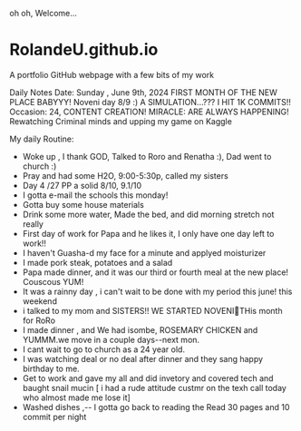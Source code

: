  oh oh, Welcome...
# RolandeU.github.io
A portfolio GitHub webpage with a few bits of my work

Daily Notes
Date: Sunday , June 9th, 2024
FIRST MONTH OF THE NEW PLACE BABYYY!
Noveni day 8/9 :)
A SIMULATION...???
I HIT 1K COMMITS!!
Occasion: 24, CONTENT CREATION!
MIRACLE: ARE ALWAYS HAPPENING!
Rewatching Criminal minds and upping my game on Kaggle


My daily Routine:
- Woke up , I thank GOD, Talked to Roro and Renatha :), Dad went to church :)
- Pray and had some H2O, 9:00-5:30p, called my sisters 
- Day 4 /27 PP a solid 8/10, 9.1/10
- I gotta e-mail the schools this monday!
- Gotta buy some house materials
- Drink some more water, Made the bed, and did morning stretch not really
- First day of work for Papa and he likes it, I only have one day left to work!!
- I haven't Guasha-d my face for a minute and applyed moisturizer
- I made pork steak, potatoes and a salad
- Papa made dinner, and it was our third or fourth  meal at the new place! Couscous YUM!
- It was a rainny day , i can't wait to be done with my period this june! this weekend 
- i talked to my mom and SISTERS!! WE STARTED NOVENI🥹THis month for RoRo
- I made dinner , and We had isombe, ROSEMARY CHICKEN and YUMMM.we move in a couple days--next mon.
- I cant wait to go to church as a 24 year old.
- I was watching deal or no deal after dinner and they sang happy birthday to me.
- Get to work and gave my all and did invetory and covered tech and baught snail mucin
[ i had a rude attitude custmr on the texh call today who almost made me lose it]
- Washed dishes ,-- I gotta go back to reading the Read 30 pages and 10 commit per night


